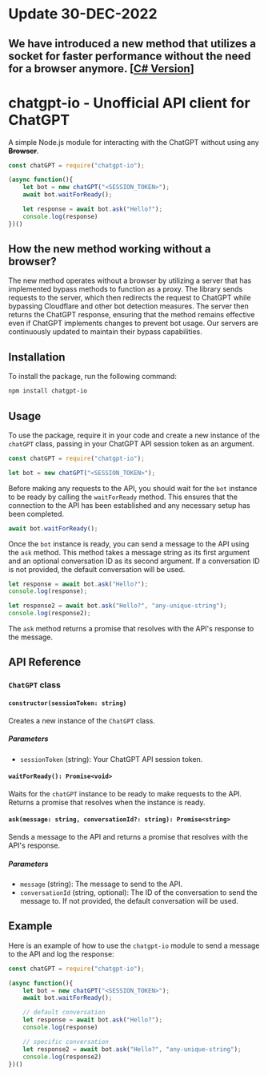 
# Update 30-DEC-2022
## We have introduced a new method that utilizes a socket for faster performance without the need for a browser anymore. [[C# Version](https://github.com/PawanOsman/ChatGPT.Net)]

# chatgpt-io - Unofficial API client for ChatGPT

A simple Node.js module for interacting with the ChatGPT without using any **~~Browser~~**.
```javascript
const chatGPT = require("chatgpt-io");

(async function(){
    let bot = new chatGPT("<SESSION_TOKEN>");
    await bot.waitForReady();

    let response = await bot.ask("Hello?");
    console.log(response)
})()
```
## How the new method working without a browser?
The new method operates without a browser by utilizing a server that has implemented bypass methods to function as a proxy. The library sends requests to the server, which then redirects the request to ChatGPT while bypassing Cloudflare and other bot detection measures. The server then returns the ChatGPT response, ensuring that the method remains effective even if ChatGPT implements changes to prevent bot usage. Our servers are continuously updated to maintain their bypass capabilities.

## Installation

To install the package, run the following command:

```bash
npm install chatgpt-io
``` 

## Usage

To use the package, require it in your code and create a new instance of the `chatGPT` class, passing in your ChatGPT API session token as an argument.

```javascript
const chatGPT = require("chatgpt-io");

let bot = new chatGPT("<SESSION_TOKEN>");
``` 

Before making any requests to the API, you should wait for the `bot` instance to be ready by calling the `waitForReady` method. This ensures that the connection to the API has been established and any necessary setup has been completed.

```javascript
await bot.waitForReady();
``` 

Once the `bot` instance is ready, you can send a message to the API using the `ask` method. This method takes a message string as its first argument and an optional conversation ID as its second argument. If a conversation ID is not provided, the default conversation will be used.

```javascript
let response = await bot.ask("Hello?");
console.log(response);

let response2 = await bot.ask("Hello?", "any-unique-string");
console.log(response2);
```

The `ask` method returns a promise that resolves with the API's response to the message.

## API Reference

### `ChatGPT` class

#### `constructor(sessionToken: string)`

Creates a new instance of the `ChatGPT` class.

##### Parameters

-   `sessionToken` (string): Your ChatGPT API session token.

#### `waitForReady(): Promise<void>`

Waits for the `chatGPT` instance to be ready to make requests to the API. Returns a promise that resolves when the instance is ready.

#### `ask(message: string, conversationId?: string): Promise<string>`

Sends a message to the API and returns a promise that resolves with the API's response.

##### Parameters

-   `message` (string): The message to send to the API.
-   `conversationId` (string, optional): The ID of the conversation to send the message to. If not provided, the default conversation will be used.

## Example

Here is an example of how to use the `chatgpt-io` module to send a message to the API and log the response:

```javascript
const chatGPT = require("chatgpt-io");

(async function(){
    let bot = new chatGPT("<SESSION_TOKEN>");
    await bot.waitForReady();

    // default conversation
    let response = await bot.ask("Hello?");
    console.log(response)

    // specific conversation
    let response2 = await bot.ask("Hello?", "any-unique-string");
    console.log(response2)
})()
```
